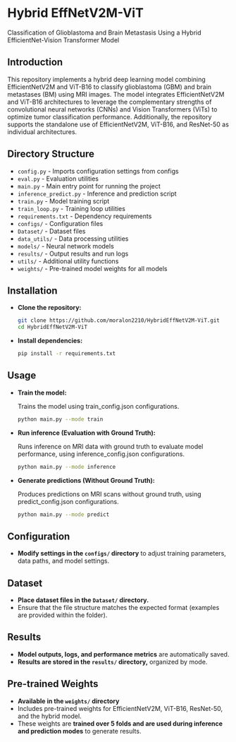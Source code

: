 # Hybrid EffNetV2M-ViT
Classification of Glioblastoma and Brain Metastasis Using a Hybrid EfficientNet-Vision Transformer Model

## Introduction

This repository implements a hybrid deep learning model combining EfficientNetV2M and ViT-B16 to classify glioblastoma (GBM) and brain metastases (BM) using MRI images. The model integrates EfficientNetV2M and ViT-B16 architectures to leverage the complementary strengths of convolutional neural networks (CNNs) and Vision Transformers (ViTs) to optimize tumor classification performance.
Additionally, the repository supports the standalone use of EfficientNetV2M, ViT-B16, and ResNet-50 as individual architectures.

## Directory Structure

- `config.py` - Imports configuration settings from configs
- `eval.py` - Evaluation utilities
- `main.py` - Main entry point for running the project
- `inference_predict.py` - Inference and prediction script
- `train.py` - Model training script
- `train_loop.py` - Training loop utilities
- `requirements.txt` - Dependency requirements
- `configs/` - Configuration files
- `Dataset/` - Dataset files
- `data_utils/` - Data processing utilities
- `models/` - Neural network models
- `results/` - Output results and run logs
- `utils/` - Additional utility functions
- `weights/` - Pre-trained model weights for all models


## Installation

- **Clone the repository:**
  ```bash
  git clone https://github.com/moralon2210/HybridEffNetV2M-ViT.git
  cd HybridEffNetV2M-ViT

- **Install dependencies:**
  ```bash
  pip install -r requirements.txt

## Usage

- **Train the model:**

  Trains the model using train_config.json configurations.

  ```bash
  python main.py --mode train

- **Run inference (Evaluation with Ground Truth):**
  
  Runs inference on MRI data with ground truth to evaluate model performance, using inference_config.json configurations.

  ```bash
  python main.py --mode inference

- **Generate predictions (Without Ground Truth):**

  Produces predictions on MRI scans without ground truth, using predict_config.json configurations.

  ```bash
  python main.py --mode predict

## Configuration

- **Modify settings in the ****`configs/`**** directory** to adjust training parameters, data paths, and model settings.

## Dataset

- **Place dataset files in the ****`Dataset/`**** directory.**
- Ensure that the file structure matches the expected format (examples are provided within the folder).

## Results

- **Model outputs, logs, and performance metrics** are automatically saved.
- **Results are stored in the ****`results/`**** directory,** organized by mode.

## Pre-trained Weights

- **Available in the ****`weights/`**** directory**
- Includes pre-trained weights for EfficientNetV2M, ViT-B16, ResNet-50, and the hybrid model.
- These weights are **trained over 5 folds and are used during inference and prediction modes** to generate results.


